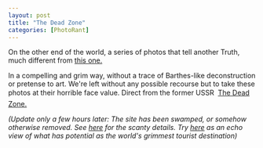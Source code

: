 ```yaml
---
layout: post
title: "The Dead Zone"
categories: [PhotoRant]
---
```

On the other end of the world, a series of photos that tell another Truth, much different from <a href="/blog/archives/000293.html">this one.</a>

In a compelling and grim way, without a trace of Barthes-like deconstruction or pretense to art. We're left without any possible recourse but to take these photos at their horrible face value. Direct from the former USSR &#151; <a href="http://www.angelfire.com/extreme4/kiddofspeed/page2.html" target="linkframe">The Dead Zone.</a>

<i>(Update only a few hours later: The site has been swamped, or somehow otherwise removed. See <a href="http://www.angelfire.com/extreme4/kiddofspeed/" target="linkframe">here</a> for the scanty details. Try <a href="http://www.geocities.com/pripyatcity/argazkiak.htm" target="linkframe">here</a> as an echo view of what has potential as the world's grimmest tourist destination)</i>

<!--more-->

